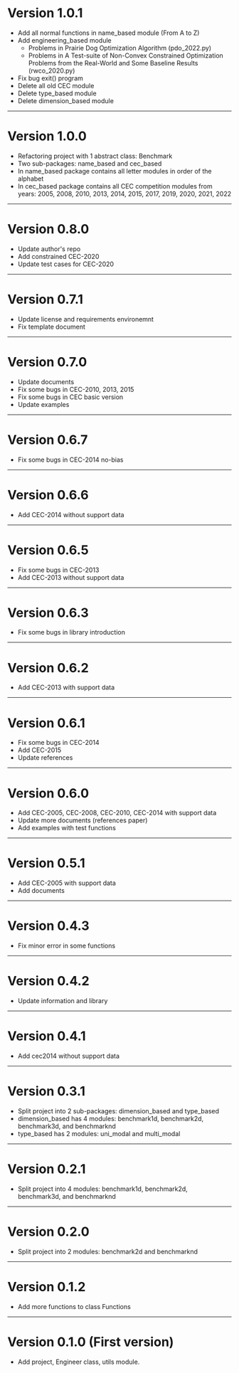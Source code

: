 
# Version 1.0.1

+ Add all normal functions in name_based module (From A to Z)
+ Add engineering_based module 
  + Problems in Prairie Dog Optimization Algorithm (pdo_2022.py)
  + Problems in A Test-suite of Non-Convex Constrained Optimization Problems from the Real-World and Some Baseline Results (rwco_2020.py)
+ Fix bug exit() program
+ Delete all old CEC module
+ Delete type_based module
+ Delete dimension_based module

---------------------------------------------------------------------

# Version 1.0.0

+ Refactoring project with 1 abstract class: Benchmark
+ Two sub-packages: name_based and cec_based
+ In name_based package contains all letter modules in order of the alphabet
+ In cec_based package contains all CEC competition modules from years: 2005, 2008, 2010, 2013, 2014, 2015, 2017, 
  2019, 2020, 2021, 2022


---------------------------------------------------------------------

# Version 0.8.0

+ Update author's repo
+ Add constrained CEC-2020
+ Update test cases for CEC-2020


---------------------------------------------------------------------

# Version 0.7.1

+ Update license and requirements environemnt
+ Fix template document


---------------------------------------------------------------------


# Version 0.7.0

+ Update documents
+ Fix some bugs in CEC-2010, 2013, 2015
+ Fix some bugs in CEC basic version
+ Update examples


---------------------------------------------------------------------


# Version 0.6.7

+ Fix some bugs in CEC-2014 no-bias


---------------------------------------------------------------------

# Version 0.6.6

+ Add CEC-2014 without support data


---------------------------------------------------------------------

# Version 0.6.5

+ Fix some bugs in CEC-2013
+ Add CEC-2013 without support data


---------------------------------------------------------------------

# Version 0.6.3

+ Fix some bugs in library introduction
        
---------------------------------------------------------------------

# Version 0.6.2

+ Add CEC-2013 with support data
  
        
---------------------------------------------------------------------

# Version 0.6.1

+ Fix some bugs in CEC-2014
+ Add CEC-2015
+ Update references


        
---------------------------------------------------------------------


# Version 0.6.0

+ Add CEC-2005, CEC-2008, CEC-2010, CEC-2014 with support data
+ Update more documents (references paper)
+ Add examples with test functions
   
        
---------------------------------------------------------------------


# Version 0.5.1

+ Add CEC-2005 with support data
+ Add documents
 
        
---------------------------------------------------------------------

# Version 0.4.3

+ Fix minor error in some functions

    
---------------------------------------------------------------------

# Version 0.4.2

+ Update information and library



---------------------------------------------------------------------


# Version 0.4.1

+ Add cec2014 without support data

    
---------------------------------------------------------------------


# Version 0.3.1

+ Split project into 2 sub-packages: dimension_based and type_based
+ dimension_based has 4 modules: benchmark1d, benchmark2d, benchmark3d, and benchmarknd
+ type_based has 2 modules: uni_modal and multi_modal
    
---------------------------------------------------------------------

# Version 0.2.1

+ Split project into 4 modules: benchmark1d, benchmark2d, benchmark3d, and benchmarknd 

---------------------------------------------------------------------

# Version 0.2.0 

+ Split project into 2 modules: benchmark2d and benchmarknd 

---------------------------------------------------------------------

# Version 0.1.2

+ Add more functions to class Functions


---------------------------------------------------------------------

# Version 0.1.0 (First version)

+ Add project, Engineer class, utils module.


